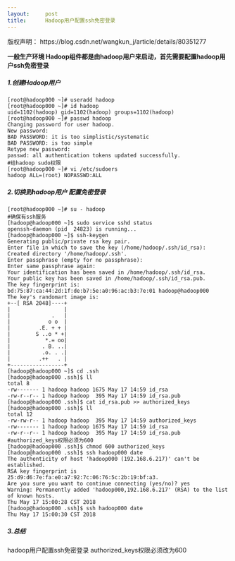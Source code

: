```yaml
---
layout:     post
title:      Hadoop用户配置ssh免密登录
---
```

<div id="article_content" class="article_content clearfix csdn-tracking-statistics" data-pid="blog" data-mod="popu_307" data-dsm="post">
								<div class="article-copyright">
					版权声明：					https://blog.csdn.net/wangkun_j/article/details/80351277				</div>
								            <div id="content_views" class="markdown_views prism-atom-one-dark">
							<!-- flowchart 箭头图标 勿删 -->
							<svg xmlns="http://www.w3.org/2000/svg" style="display: none;"><path stroke-linecap="round" d="M5,0 0,2.5 5,5z" id="raphael-marker-block" style="-webkit-tap-highlight-color: rgba(0, 0, 0, 0);"></path></svg>
							<p><strong>一般生产环境 Hadoop组件都是由hadoop用户来启动，首先需要配置hadoop用户ssh免密登录</strong></p>



<h5 id="1创建hadoop用户">1.创建Hadoop用户</h5>



<pre class="prettyprint"><code class="language-shell hljs coffeescript">[root<span class="hljs-property">@hadoop000</span> ~]<span class="hljs-comment"># useradd hadoop</span>
[root<span class="hljs-property">@hadoop000</span> ~]<span class="hljs-comment"># id hadoop</span>
uid=<span class="hljs-number">1102</span>(hadoop) gid=<span class="hljs-number">1102</span>(hadoop) groups=<span class="hljs-number">1102</span>(hadoop)
[root<span class="hljs-property">@hadoop000</span> ~]<span class="hljs-comment"># passwd hadoop</span>
Changing password <span class="hljs-keyword">for</span> user hadoop.
New <span class="hljs-attribute">password</span>: 
BAD <span class="hljs-attribute">PASSWORD</span>: it <span class="hljs-keyword">is</span> too simplistic/systematic
BAD <span class="hljs-attribute">PASSWORD</span>: <span class="hljs-keyword">is</span> too simple
Retype <span class="hljs-keyword">new</span> <span class="hljs-attribute">password</span>: 
<span class="hljs-attribute">passwd</span>: all authentication tokens updated successfully.
<span class="hljs-comment">#给hadoop sudo权限</span>
[root<span class="hljs-property">@hadoop000</span> ~]<span class="hljs-comment"># vi /etc/sudoers</span>
hadoop ALL=(root) <span class="hljs-attribute">NOPASSWD</span>:ALL</code></pre>



<h5 id="2切换到hadoop用户-配置免密登录">2.切换到hadoop用户 配置免密登录</h5>



<pre class="prettyprint"><code class="language-shell hljs applescript">[root@hadoop000 ~]<span class="hljs-comment"># su - hadoop</span>
<span class="hljs-comment">#确保有ssh服务</span>
[hadoop@hadoop000 ~]$ sudo service sshd status
openssh-daemon (pid  <span class="hljs-number">24823</span>) <span class="hljs-keyword">is</span> <span class="hljs-property">running</span>...
[hadoop@hadoop000 ~]$ ssh-keygen
Generating public/private rsa key pair.
Enter <span class="hljs-type">file</span> <span class="hljs-keyword">in</span> which <span class="hljs-keyword">to</span> save <span class="hljs-keyword">the</span> key (/home/hadoop/.ssh/id_rsa): 
Created directory '/home/hadoop/.ssh'.
Enter passphrase (empty <span class="hljs-keyword">for</span> no passphrase): 
Enter same passphrase again: 
Your identification has been saved <span class="hljs-keyword">in</span> /home/hadoop/.ssh/id_rsa.
Your public key has been saved <span class="hljs-keyword">in</span> /home/hadoop/.ssh/id_rsa.pub.
The key fingerprint <span class="hljs-keyword">is</span>:
bd:<span class="hljs-number">75</span>:<span class="hljs-number">87</span>:ca:<span class="hljs-number">44</span>:<span class="hljs-number">2</span>d:<span class="hljs-number">1</span>f:de:b7:<span class="hljs-number">5</span>e:a0:<span class="hljs-number">96</span>:ac:b3:<span class="hljs-number">7</span>e:<span class="hljs-number">01</span> hadoop@hadoop000
The key's randomart image <span class="hljs-keyword">is</span>:
+<span class="hljs-comment">--[ RSA 2048]----+</span>
|                 |
|             .   |
|            o o  |
|         .E. + + |
|        S ..o * +|
|           *.= oo|
|          . B. ..|
|          .o. . .|
|         .++   . |
+<span class="hljs-comment">-----------------+</span>
[hadoop@hadoop000 ~]$ cd .ssh
[hadoop@hadoop000 .ssh]$ ll
total <span class="hljs-number">8</span>
-rw<span class="hljs-comment">------- 1 hadoop hadoop 1675 May 17 14:59 id_rsa</span>
-rw-r<span class="hljs-comment">--r-- 1 hadoop hadoop  395 May 17 14:59 id_rsa.pub</span>
[hadoop@hadoop000 .ssh]$ cat id_rsa.pub &gt;&gt; authorized_keys
[hadoop@hadoop000 .ssh]$ ll
total <span class="hljs-number">12</span>
-rw-rw-r<span class="hljs-comment">-- 1 hadoop hadoop  395 May 17 14:59 authorized_keys</span>
-rw<span class="hljs-comment">------- 1 hadoop hadoop 1675 May 17 14:59 id_rsa</span>
-rw-r<span class="hljs-comment">--r-- 1 hadoop hadoop  395 May 17 14:59 id_rsa.pub</span>
<span class="hljs-comment">#authorized_keys权限必须为600</span>
[hadoop@hadoop000 .ssh]$ chmod <span class="hljs-number">600</span> authorized_keys
[hadoop@hadoop000 .ssh]$ ssh hadoop000 <span class="hljs-type">date</span>
The authenticity <span class="hljs-keyword">of</span> host 'hadoop000 (<span class="hljs-number">192.168</span><span class="hljs-number">.6</span><span class="hljs-number">.217</span>)' can't be established.
RSA key fingerprint <span class="hljs-keyword">is</span> <span class="hljs-number">25</span>:d9:d6:<span class="hljs-number">7</span>e:fa:e0:a7:<span class="hljs-number">92</span>:<span class="hljs-number">7</span>c:<span class="hljs-number">06</span>:<span class="hljs-number">76</span>:<span class="hljs-number">5</span>c:<span class="hljs-number">2</span>b:<span class="hljs-number">19</span>:bf:a3.
Are you sure you want <span class="hljs-keyword">to</span> <span class="hljs-keyword">continue</span> connecting (yes/no)? yes
Warning: Permanently added 'hadoop000,<span class="hljs-number">192.168</span><span class="hljs-number">.6</span><span class="hljs-number">.217</span>' (RSA) <span class="hljs-keyword">to</span> <span class="hljs-keyword">the</span> <span class="hljs-type">list</span> <span class="hljs-keyword">of</span> known hosts.
Thu May <span class="hljs-number">17</span> <span class="hljs-number">15</span>:<span class="hljs-number">00</span>:<span class="hljs-number">28</span> CST <span class="hljs-number">2018</span>
[hadoop@hadoop000 .ssh]$ ssh hadoop000 <span class="hljs-type">date</span>
Thu May <span class="hljs-number">17</span> <span class="hljs-number">15</span>:<span class="hljs-number">00</span>:<span class="hljs-number">30</span> CST <span class="hljs-number">2018</span></code></pre>



<h5 id="3总结">3.总结</h5>

<p>hadoop用户配置ssh免密登录 authorized_keys权限必须改为600</p>            </div>
						<link href="https://csdnimg.cn/release/phoenix/mdeditor/markdown_views-9e5741c4b9.css" rel="stylesheet">
                </div>